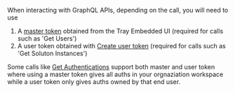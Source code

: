 When interacting with GraphQL APIs, depending on the call, you will need to use

1. A <a href="https://tray.io/documentation/embedded/getting-started/embedded-id-and-master-token/" target="_blank">master token</a> obtained from the Tray Embedded UI (required for calls such as 'Get Users')
2. A user token obtained with <a href="#operation/create-user-token">Create user token</a> (required for calls such as 'Get Soluton Instances')

Some calls like <a href="#operation/get-authentications">Get Authentications</a> support both master and user token where using a master token gives all auths in your orgnaziation workspace while a user token only gives auths owned by that end user.